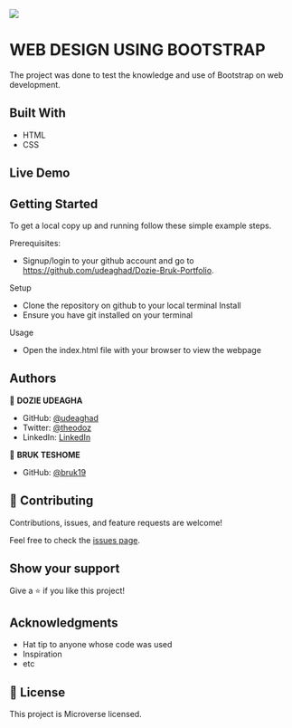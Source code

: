 ![](https://img.shields.io/badge/Microverse-blueviolet)

# WEB DESIGN USING BOOTSTRAP

The project was done to test the knowledge and use of Bootstrap on web development.
## Built With

- HTML
- CSS

## Live Demo

## Getting Started

To get a local copy up and running follow these simple example steps.


Prerequisites: 
   - Signup/login to your github account and go to https://github.com/udeaghad/Dozie-Bruk-Portfolio.
   
Setup
   - Clone the repository on github to your local terminal
Install
   - Ensure you have git installed on your terminal
  
Usage
   - Open the index.html file with your browser to view the webpage



## Authors

👤 **DOZIE UDEAGHA**

- GitHub: [@udeaghad](https://github.com/udeaghad)
- Twitter: [@theodoz](https://twitter.com/theodoz)
- LinkedIn: [LinkedIn](https://www.linkedin.com/in/dozie-udeagha/)

👤 **BRUK TESHOME**

- GitHub: [@bruk19](https://github.com/bruk19)



## 🤝 Contributing

Contributions, issues, and feature requests are welcome!

Feel free to check the [issues page](../../issues/).

## Show your support

Give a ⭐️ if you like this project!

## Acknowledgments

- Hat tip to anyone whose code was used
- Inspiration
- etc

## 📝 License

This project is Microverse licensed.